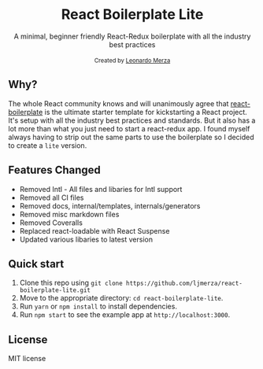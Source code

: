 <div align="center"><h1>React Boilerplate Lite</h1></div>
<div align="center">A minimal, beginner friendly React-Redux boilerplate with all the industry best practices</div>

<br />

<div align="center">
  <sub>Created by <a href="https://github.com/ljmerza">Leonardo Merza</a></sub>
</div>

## Why?
The whole React community knows and will unanimously agree that [react-boilerplate](https://github.com/react-boilerplate/react-boilerplate) is the ultimate starter template for kickstarting a React project. It's setup with all the industry best practices and standards. But it also has a lot more than what you just need to start a react-redux app. I found myself always having to strip out the same parts to use the boilerplate so I decided to create a `lite` version. 

## Features Changed
- Removed Intl - All files and libaries for Intl support
- Removed all CI files
- Removed docs, internal/templates, internals/generators
- Removed misc markdown files
- Removed Coveralls
- Replaced react-loadable with React Suspense
- Updated various libaries to latest version

## Quick start
1. Clone this repo using `git clone https://github.com/ljmerza/react-boilerplate-lite.git`
2. Move to the appropriate directory: `cd react-boilerplate-lite`.<br />
3. Run `yarn` or `npm install` to install dependencies.<br />
4. Run `npm start` to see the example app at `http://localhost:3000`.

## License
MIT license
